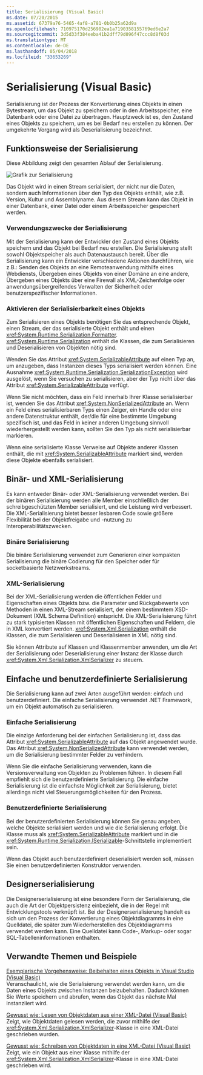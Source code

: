 ```yaml
---
title: Serialisierung (Visual Basic)
ms.date: 07/20/2015
ms.assetid: 67379a76-5465-4af8-a781-0b0b25a62d9a
ms.openlocfilehash: 710975170d256982ea1a7190358155769ed6e2a7
ms.sourcegitcommit: 3d5d33f384eeba41b2dff79d096f47ccc8d8f03d
ms.translationtype: MT
ms.contentlocale: de-DE
ms.lasthandoff: 05/04/2018
ms.locfileid: "33653269"
---
```

# <a name="serialization-visual-basic"></a>Serialisierung (Visual Basic)
Serialisierung ist der Prozess der Konvertierung eines Objekts in einen Bytestream, um das Objekt zu speichern oder in den Arbeitsspeicher, eine Datenbank oder eine Datei zu übertragen. Hauptzweck ist es, den Zustand eines Objekts zu speichern, um es bei Bedarf neu erstellen zu können. Der umgekehrte Vorgang wird als Deserialisierung bezeichnet.  
  
## <a name="how-serialization-works"></a>Funktionsweise der Serialisierung  
 Diese Abbildung zeigt den gesamten Ablauf der Serialisierung.  
  
 ![Grafik zur Serialisierung](../../../../csharp/programming-guide/concepts/serialization/media/serialization.gif "Serialisierung")  
  
 Das Objekt wird in einen Stream serialisiert, der nicht nur die Daten, sondern auch Informationen über den Typ des Objekts enthält, wie z.B. Version, Kultur und Assemblyname. Aus diesem Stream kann das Objekt in einer Datenbank, einer Datei oder einem Arbeitsspeicher gespeichert werden.  
  
### <a name="uses-for-serialization"></a>Verwendungszwecke der Serialisierung  
 Mit der Serialisierung kann der Entwickler den Zustand eines Objekts speichern und das Objekt bei Bedarf neu erstellen. Die Serialisierung stellt sowohl Objektspeicher als auch Datenaustausch bereit. Über die Serialisierung kann ein Entwickler verschiedene Aktionen durchführen, wie z.B.: Senden des Objekts an eine Remoteanwendung mithilfe eines Webdiensts, Übergeben eines Objekts von einer Domäne an eine andere, Übergeben eines Objekts über eine Firewall als XML-Zeichenfolge oder anwendungsübergreifendes Verwalten der Sicherheit oder benutzerspezifischer Informationen.  
  
### <a name="making-an-object-serializable"></a>Aktivieren der Serialisierbarkeit eines Objekts  
 Zum Serialisieren eines Objekts benötigen Sie das entsprechende Objekt, einen Stream, der das serialisierte Objekt enthält und einen <xref:System.Runtime.Serialization.Formatter>. <xref:System.Runtime.Serialization> enthält die Klassen, die zum Serialisieren und Deserialisieren von Objekten nötig sind.  
  
 Wenden Sie das Attribut <xref:System.SerializableAttribute> auf einen Typ an, um anzugeben, dass Instanzen dieses Typs serialisiert werden können. Eine Ausnahme <xref:System.Runtime.Serialization.SerializationException> wird ausgelöst, wenn Sie versuchen zu serialisieren, aber der Typ nicht über das Attribut <xref:System.SerializableAttribute> verfügt.  
  
 Wenn Sie nicht möchten, dass ein Feld innerhalb Ihrer Klasse serialisierbar ist, wenden Sie das Attribut <xref:System.NonSerializedAttribute> an. Wenn ein Feld eines serialisierbaren Typs einen Zeiger, ein Handle oder eine andere Datenstruktur enthält, der/die für eine bestimmte Umgebung spezifisch ist, und das Feld in keiner anderen Umgebung sinnvoll wiederhergestellt werden kann, sollten Sie den Typ als nicht serialisierbar markieren.  
  
 Wenn eine serialisierte Klasse Verweise auf Objekte anderer Klassen enthält, die mit <xref:System.SerializableAttribute> markiert sind, werden diese Objekte ebenfalls serialisiert.  
  
## <a name="binary-and-xml-serialization"></a>Binär- und XML-Serialisierung  
 Es kann entweder Binär- oder XML-Serialisierung verwendet werden. Bei der binären Serialisierung werden alle Member einschließlich der schreibgeschützten Member serialisiert, und die Leistung wird verbessert. Die XML-Serialisierung bietet besser lesbaren Code sowie größere Flexibilität bei der Objektfreigabe und -nutzung zu Interoperabilitätszwecken.  
  
### <a name="binary-serialization"></a>Binäre Serialisierung  
 Die binäre Serialisierung verwendet zum Generieren einer kompakten Serialisierung die binäre Codierung für den Speicher oder für socketbasierte Netzwerkstreams.  
  
### <a name="xml-serialization"></a>XML-Serialisierung  
 Bei der XML-Serialisierung werden die öffentlichen Felder und Eigenschaften eines Objekts bzw. die Parameter und Rückgabewerte von Methoden in einen XML-Stream serialisiert, der einem bestimmtem XSD-Dokument (XML Schema Definition) entspricht. Die XML-Serialisierung führt zu stark typisierten Klassen mit öffentlichen Eigenschaften und Feldern, die in XML konvertiert werden. <xref:System.Xml.Serialization> enthält die Klassen, die zum Serialisieren und Deserialisieren in XML nötig sind.  
  
 Sie können Attribute auf Klassen und Klassenmember anwenden, um die Art der Serialisierung oder Deserialisierung einer Instanz der Klasse durch <xref:System.Xml.Serialization.XmlSerializer> zu steuern.  
  
## <a name="basic-and-custom-serialization"></a>Einfache und benutzerdefinierte Serialisierung  
 Die Serialisierung kann auf zwei Arten ausgeführt werden: einfach und benutzerdefiniert. Die einfache Serialisierung verwendet .NET Framework, um ein Objekt automatisch zu serialisieren.  
  
### <a name="basic-serialization"></a>Einfache Serialisierung  
 Die einzige Anforderung bei der einfachen Serialisierung ist, dass das Attribut <xref:System.SerializableAttribute> auf das Objekt angewendet wurde. Das Attribut <xref:System.NonSerializedAttribute> kann verwendet werden, um die Serialisierung bestimmter Felder zu verhindern.  
  
 Wenn Sie die einfache Serialisierung verwenden, kann die Versionsverwaltung von Objekten zu Problemen führen. In diesem Fall empfiehlt sich die benutzerdefinierte Serialisierung. Die einfache Serialisierung ist die einfachste Möglichkeit zur Serialisierung, bietet allerdings nicht viel Steuerungsmöglichkeiten für den Prozess.  
  
### <a name="custom-serialization"></a>Benutzerdefinierte Serialisierung  
 Bei der benutzerdefinierten Serialisierung können Sie genau angeben, welche Objekte serialisiert werden und wie die Serialisierung erfolgt. Die Klasse muss als <xref:System.SerializableAttribute> markiert und in die <xref:System.Runtime.Serialization.ISerializable>-Schnittstelle implementiert sein.  
  
 Wenn das Objekt auch benutzerdefiniert deserialisiert werden soll, müssen Sie einen benutzerdefinierten Konstruktor verwenden.  
  
## <a name="designer-serialization"></a>Designerserialisierung  
 Die Designerserialisierung ist eine besondere Form der Serialisierung, die auch die Art der Objektpersistenz einbezieht, die in der Regel mit Entwicklungstools verknüpft ist. Bei der Designerserialisierung handelt es sich um den Prozess der Konvertierung eines Objektdiagramms in eine Quelldatei, die später zum Wiederherstellen des Objektdiagramms verwendet werden kann. Eine Quelldatei kann Code-, Markup- oder sogar SQL-Tabelleninformationen enthalten.  
  
##  <a name="BKMK_RelatedTopics"></a> Verwandte Themen und Beispiele  
 [Exemplarische Vorgehensweise: Beibehalten eines Objekts in Visual Studio (Visual Basic)](../../../../visual-basic/programming-guide/concepts/serialization/walkthrough-persisting-an-object-in-visual-studio.md)  
 Veranschaulicht, wie die Serialisierung verwendet werden kann, um die Daten eines Objekts zwischen Instanzen beizubehalten. Dadurch können Sie Werte speichern und abrufen, wenn das Objekt das nächste Mal instanziiert wird.  
  
 [Gewusst wie: Lesen von Objektdaten aus einer XML-Datei (Visual Basic)](../../../../visual-basic/programming-guide/concepts/serialization/how-to-read-object-data-from-an-xml-file.md)  
 Zeigt, wie Objektdaten gelesen werden, die zuvor mithilfe der <xref:System.Xml.Serialization.XmlSerializer>-Klasse in eine XML-Datei geschrieben wurden.  
  
 [Gewusst wie: Schreiben von Objektdaten in eine XML-Datei (Visual Basic)](../../../../visual-basic/programming-guide/concepts/serialization/how-to-write-object-data-to-an-xml-file.md)  
 Zeigt, wie ein Objekt aus einer Klasse mithilfe der <xref:System.Xml.Serialization.XmlSerializer>-Klasse in eine XML-Datei geschrieben wird.
